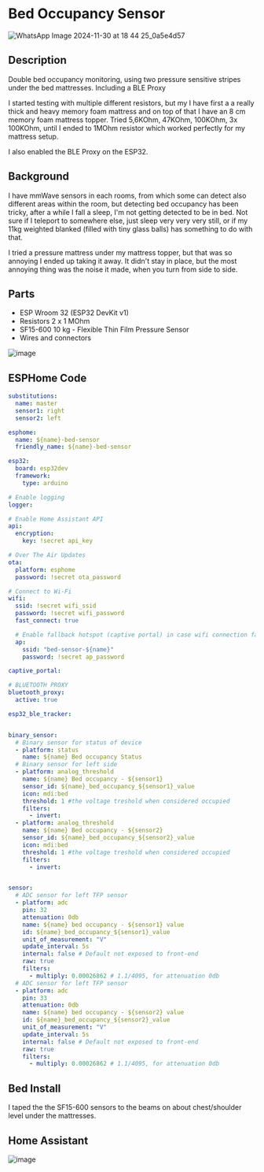 # Bed Occupancy Sensor

![WhatsApp Image 2024-11-30 at 18 44 25_0a5e4d57](https://github.com/user-attachments/assets/379c5367-62cf-4637-9317-24a8a7bda799)

## Description
Double bed occupancy monitoring, using two pressure sensitive stripes under the bed mattresses. Including a BLE Proxy

I started testing with multiple different resistors, but my I have first a a really thick and heavy memory foam mattress and on top of that I have an 8 cm memory foam mattress topper. Tried 5,6KOhm, 47KOhm, 100KOhm, 3x 100KOhm, until I ended to 1MOhm resistor which worked perfectly for my mattress setup.

I also enabled the BLE Proxy on the ESP32.

## Background
I have mmWave sensors in each rooms, from which some can detect also different areas within the room, but detecting bed occupancy has been tricky, after a while I fall a sleep, I'm not getting detected to be in bed. Not sure if I teleport to somewhere else, just sleep very very very still, or if my 11kg weighted blanked (filled with tiny glass balls) has something to do with that.

I tried a pressure mattress under my mattress topper, but that was so annoying I ended up taking it away. It didn't stay in place, but the most annoying thing was the noise it made, when you turn from side to side.

## Parts

* ESP Wroom 32 (ESP32 DevKit v1)
* Resistors 2 x 1 MOhm
* SF15-600 10 kg - Flexible Thin Film Pressure Sensor
* Wires and connectors

![image](https://github.com/user-attachments/assets/f2c43f53-7ee8-4ed9-a1c7-096777f4c1ab)

## ESPHome Code

```yaml
substitutions:
  name: master
  sensor1: right
  sensor2: left

esphome:
  name: ${name}-bed-sensor
  friendly_name: ${name}-bed-sensor

esp32:
  board: esp32dev
  framework:
    type: arduino

# Enable logging
logger:

# Enable Home Assistant API
api:
  encryption:
    key: !secret api_key

# Over The Air Updates
ota:
  platform: esphome
  password: !secret ota_password

# Connect to Wi-Fi
wifi:
  ssid: !secret wifi_ssid
  password: !secret wifi_password
  fast_connect: true

  # Enable fallback hotspot (captive portal) in case wifi connection fails
  ap:
    ssid: "bed-sensor-${name}"
    password: !secret ap_password

captive_portal:

# BLUETOOTH PROXY
bluetooth_proxy:
  active: true

esp32_ble_tracker:


binary_sensor:
  # Binary sensor for status of device
  - platform: status
    name: ${name} Bed occupancy Status
  # Binary sensor for left side
  - platform: analog_threshold
    name: ${name} Bed occupancy - ${sensor1}
    sensor_id: ${name}_bed_occupancy_${sensor1}_value
    icon: mdi:bed
    threshold: 1 #the voltage treshold when considered occupied
    filters:
      - invert:
  - platform: analog_threshold
    name: ${name} Bed occupancy - ${sensor2}
    sensor_id: ${name}_bed_occupancy_${sensor2}_value
    icon: mdi:bed
    threshold: 1 #the voltage treshold when considered occupied
    filters:
      - invert:


sensor:
  # ADC sensor for left TFP sensor
  - platform: adc
    pin: 32
    attenuation: 0db
    name: ${name} bed occupancy - ${sensor1} value
    id: ${name}_bed_occupancy_${sensor1}_value
    unit_of_measurement: "V"
    update_interval: 5s
    internal: false # Default not exposed to front-end
    raw: true
    filters:
      - multiply: 0.00026862 # 1.1/4095, for attenuation 0db
  # ADC sensor for left TFP sensor
  - platform: adc
    pin: 33
    attenuation: 0db
    name: ${name} bed occupancy - ${sensor2} value
    id: ${name}_bed_occupancy_${sensor2}_value
    unit_of_measurement: "V"
    update_interval: 5s
    internal: false # Default not exposed to front-end
    raw: true
    filters:
      - multiply: 0.00026862 # 1.1/4095, for attenuation 0db
```

## Bed Install

I taped the the SF15-600 sensors to the beams on about chest/shoulder level under the mattresses.

	
## Home Assistant

![image](https://github.com/user-attachments/assets/431e864b-5b74-43d1-a4c6-37b8dcec8373)




	


